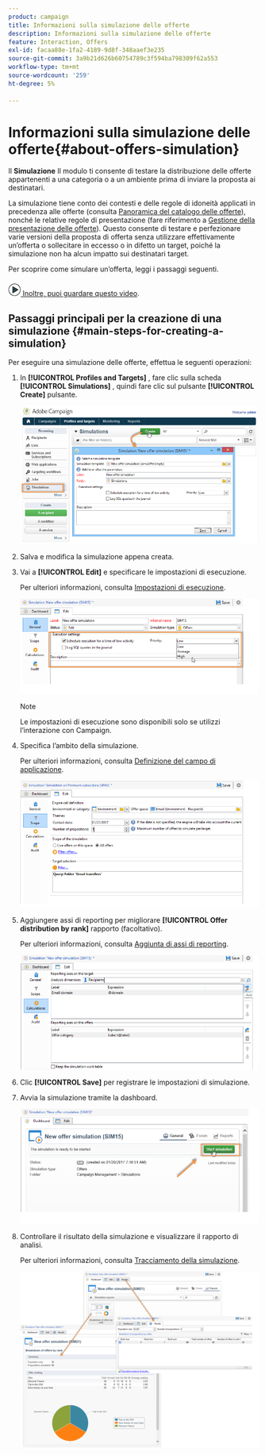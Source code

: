 ```yaml
---
product: campaign
title: Informazioni sulla simulazione delle offerte
description: Informazioni sulla simulazione delle offerte
feature: Interaction, Offers
exl-id: facaa88e-1fa2-4189-9d8f-348aaef3e235
source-git-commit: 3a9b21d626b60754789c3f594ba798309f62a553
workflow-type: tm+mt
source-wordcount: '259'
ht-degree: 5%

---
```


# Informazioni sulla simulazione delle offerte{#about-offers-simulation}



Il **Simulazione** Il modulo ti consente di testare la distribuzione delle offerte appartenenti a una categoria o a un ambiente prima di inviare la proposta ai destinatari.

La simulazione tiene conto dei contesti e delle regole di idoneità applicati in precedenza alle offerte (consulta [Panoramica del catalogo delle offerte](../../interaction/using/offer-catalog-overview.md)), nonché le relative regole di presentazione (fare riferimento a [Gestione della presentazione delle offerte](../../interaction/using/managing-offer-presentation.md)). Questo consente di testare e perfezionare varie versioni della proposta di offerta senza utilizzare effettivamente un’offerta o sollecitare in eccesso o in difetto un target, poiché la simulazione non ha alcun impatto sui destinatari target.

Per scoprire come simulare un’offerta, leggi i passaggi seguenti.

![](assets/do-not-localize/how-to-video.png)[ Inoltre, puoi guardare questo video](https://helpx.adobe.com/campaign/classic/how-to/simulate-offer-in-acv6.html?playlist=/ccx/v1/collection/product/campaign/classic/segment/digital-marketers/explevel/intermediate/applaunch/introduction/collection.ccx.js&amp;ref=helpx.adobe.com).

## Passaggi principali per la creazione di una simulazione {#main-steps-for-creating-a-simulation}

Per eseguire una simulazione delle offerte, effettua le seguenti operazioni:

1. In **[!UICONTROL Profiles and Targets]** , fare clic sulla scheda **[!UICONTROL Simulations]** , quindi fare clic sul pulsante **[!UICONTROL Create]** pulsante.

   ![](assets/offer_simulation_001.png)

1. Salva e modifica la simulazione appena creata.
1. Vai a **[!UICONTROL Edit]** e specificare le impostazioni di esecuzione.

   Per ulteriori informazioni, consulta [Impostazioni di esecuzione](../../interaction/using/execution-settings.md).

   ![](assets/offer_simulation_003.png)

   >[!NOTE]
   >
   >Le impostazioni di esecuzione sono disponibili solo se utilizzi l’interazione con Campaign.

1. Specifica l’ambito della simulazione.

   Per ulteriori informazioni, consulta [Definizione del campo di applicazione](../../interaction/using/simulation-scope.md#definition-of-the-scope).

   ![](assets/offer_simulation_004.png)

1. Aggiungere assi di reporting per migliorare **[!UICONTROL Offer distribution by rank]** rapporto (facoltativo).

   Per ulteriori informazioni, consulta [Aggiunta di assi di reporting](../../interaction/using/simulation-scope.md#adding-reporting-axes).

   ![](assets/offer_simulation_005.png)

1. Clic **[!UICONTROL Save]** per registrare le impostazioni di simulazione.
1. Avvia la simulazione tramite la dashboard.

   ![](assets/offer_simulation_006.png)

1. Controllare il risultato della simulazione e visualizzare il rapporto di analisi.

   Per ulteriori informazioni, consulta [Tracciamento della simulazione](../../interaction/using/simulation-tracking.md).

   ![](assets/offer_simulation_007.png)
